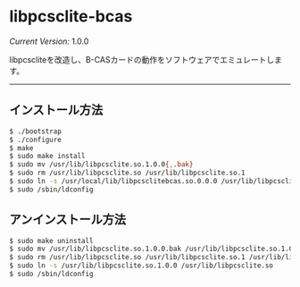 # libpcsclite-bcas

*Current Version:* 1.0.0

libpcscliteを改造し、B-CASカードの動作をソフトウェアでエミュレートします。

----
##  インストール方法
```bash
$ ./bootstrap  
$ ./configure  
$ make  
$ sudo make install  
$ sudo mv /usr/lib/libpcsclite.so.1.0.0{,.bak}  
$ sudo rm /usr/lib/libpcsclite.so /usr/lib/libpcsclite.so.1  
$ sudo ln -s /usr/local/lib/libpcsclitebcas.so.0.0.0 /usr/lib/libpcsclite.so   
$ sudo /sbin/ldconfig  
```

## アンインストール方法
```bash
$ sudo make uninstall  
$ sudo mv /usr/lib/libpcsclite.so.1.0.0.bak /usr/lib/libpcsclite.so.1.0.0  
$ sudo rm /usr/lib/libpcsclite.so /usr/lib/libpcsclite.so.1 /usr/lib/libpcsclitebcas.so.0  
$ sudo ln -s /usr/lib/libpcsclite.so.1.0.0 /usr/lib/libpcsclite.so  
$ sudo /sbin/ldconfig  
```
